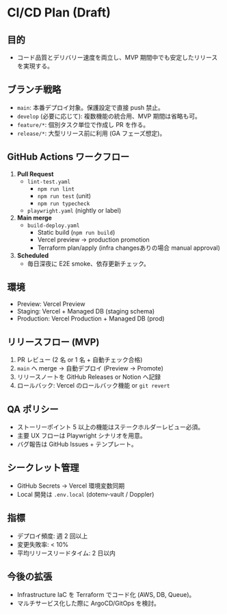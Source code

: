 # CI/CD Plan (Draft)

## 目的
- コード品質とデリバリー速度を両立し、MVP 期間中でも安定したリリースを実現する。

## ブランチ戦略
- `main`: 本番デプロイ対象。保護設定で直接 push 禁止。
- `develop` (必要に応じて): 複数機能の統合用、MVP 期間は省略も可。
- `feature/*`: 個別タスク単位で作成し PR を作る。
- `release/*`: 大型リリース前に利用 (GA フェーズ想定)。

## GitHub Actions ワークフロー
1. **Pull Request**
   - `lint-test.yaml`
     - `npm run lint`
     - `npm run test` (unit)
     - `npm run typecheck`
   - `playwright.yaml` (nightly or label)
2. **Main merge**
   - `build-deploy.yaml`
     - Static build (`npm run build`)
     - Vercel preview → production promotion
     - Terraform plan/apply (infra changesありの場合 manual approval)
3. **Scheduled**
   - 毎日深夜に E2E smoke、依存更新チェック。

## 環境
- Preview: Vercel Preview
- Staging: Vercel + Managed DB (staging schema)
- Production: Vercel Production + Managed DB (prod)

## リリースフロー (MVP)
1. PR レビュー (2 名 or 1 名 + 自動チェック合格)
2. `main` へ merge → 自動デプロイ (Preview → Promote)
3. リリースノートを GitHub Releases or Notion へ記録
4. ロールバック: Vercel のロールバック機能 or `git revert`

## QA ポリシー
- ストーリーポイント 5 以上の機能はステークホルダーレビュー必須。
- 主要 UX フローは Playwright シナリオを用意。
- バグ報告は GitHub Issues + テンプレート。

## シークレット管理
- GitHub Secrets → Vercel 環境変数同期
- Local 開発は `.env.local` (dotenv-vault / Doppler)

## 指標
- デプロイ頻度: 週 2 回以上
- 変更失敗率: < 10%
- 平均リリースリードタイム: 2 日以内

## 今後の拡張
- Infrastructure IaC を Terraform でコード化 (AWS, DB, Queue)。
- マルチサービス化した際に ArgoCD/GitOps を検討。
